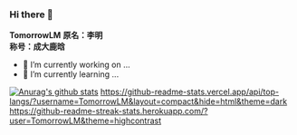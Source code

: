 ### Hi there 👋


**TomorrowLM**
**原名：李明 <br/>
称号：成大鹿晗<br/>**

- 🔭 I’m currently working on ...
- 🌱 I’m currently learning ...

[![Anurag's github stats](https://github-readme-stats.vercel.app/api?username=TomorrowLM&show_icons=true&theme=radical)](https://github.com/anuraghazra/github-readme-stats)
https://github-readme-stats.vercel.app/api/top-langs/?username=TomorrowLM&layout=compact&hide=html&theme=dark
https://github-readme-streak-stats.herokuapp.com/?user=TomorrowLM&theme=highcontrast
